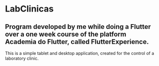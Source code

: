 # LabClinicas

## Program developed by me while doing a Flutter over a one week course of the platform Academia do Flutter, called FlutterExperience. 

This is a simple tablet and desktop application, created for the control of a laboratory clinic. 
